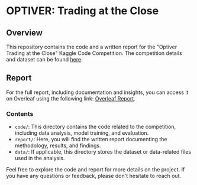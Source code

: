 # OPTIVER: Trading at the Close

## Overview
This repository contains the code and a written report for the "Optiver Trading at the Close" Kaggle Code Competition. The competition details and dataset can be found [here](https://www.kaggle.com/competitions/optiver-trading-at-the-close/data).

## Report
For the full report, including documentation and insights, you can access it on Overleaf using the following link: [Overleaf Report](https://www.overleaf.com/project/652aa608dc04256b4b160f6b).
### Contents
- `code/`: This directory contains the code related to the competition, including data analysis, model training, and evaluation.
- `report/`: Here, you will find the written report documenting the methodology, results, and findings.
- `data/`: If applicable, this directory stores the dataset or data-related files used in the analysis.

Feel free to explore the code and report for more details on the project. If you have any questions or feedback, please don't hesitate to reach out.
